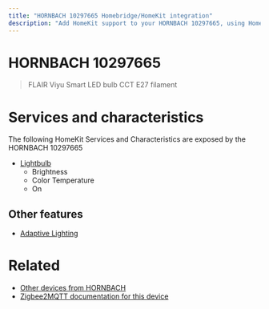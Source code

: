 ```yaml
---
title: "HORNBACH 10297665 Homebridge/HomeKit integration"
description: "Add HomeKit support to your HORNBACH 10297665, using Homebridge, Zigbee2MQTT and homebridge-z2m."
---
```

<!---
This file has been GENERATED using src/docgen/docgen.ts
DO NOT EDIT THIS FILE MANUALLY!
-->
# HORNBACH 10297665
> FLAIR Viyu Smart LED bulb CCT E27 filament


# Services and characteristics
The following HomeKit Services and Characteristics are exposed by
the HORNBACH 10297665

* [Lightbulb](../../light.md)
  * Brightness
  * Color Temperature
  * On


## Other features
* [Adaptive Lighting](../../light.md)


# Related
* [Other devices from HORNBACH](../index.md#hornbach)
* [Zigbee2MQTT documentation for this device](https://www.zigbee2mqtt.io/devices/10297665.html)